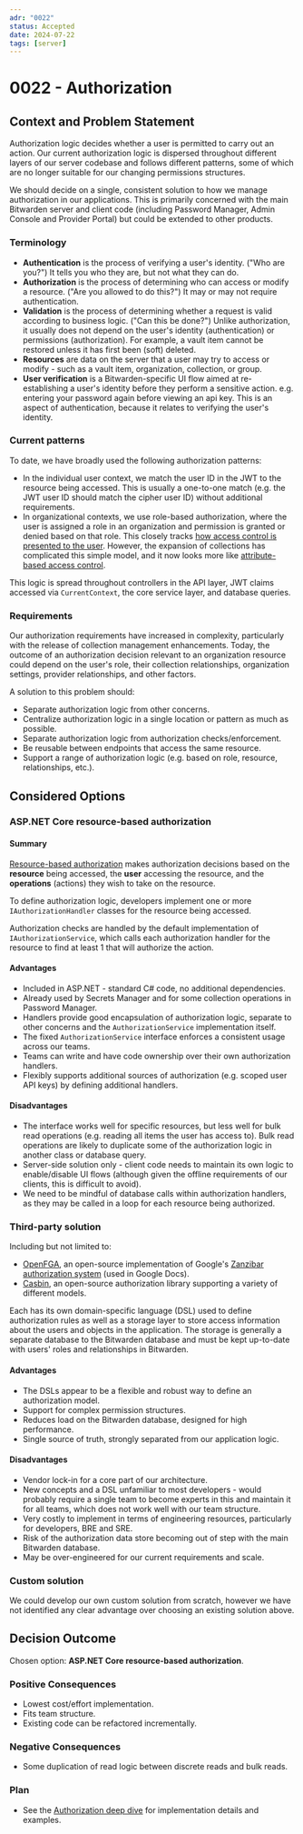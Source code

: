 ```yaml
---
adr: "0022"
status: Accepted
date: 2024-07-22
tags: [server]
---
```


# 0022 - Authorization

<AdrTable frontMatter={frontMatter}></AdrTable>

## Context and Problem Statement

Authorization logic decides whether a user is permitted to carry out an action. Our current
authorization logic is dispersed throughout different layers of our server codebase and follows
different patterns, some of which are no longer suitable for our changing permissions structures.

We should decide on a single, consistent solution to how we manage authorization in our
applications. This is primarily concerned with the main Bitwarden server and client code (including
Password Manager, Admin Console and Provider Portal) but could be extended to other products.

### Terminology

- **Authentication** is the process of verifying a user's identity. ("Who are you?") It tells you
  who they are, but not what they can do.
- **Authorization** is the process of determining who can access or modify a resource. ("Are you
  allowed to do this?") It may or may not require authentication.
- **Validation** is the process of determining whether a request is valid according to business
  logic. ("Can this be done?") Unlike authorization, it usually does not depend on the user's
  identity (authentication) or permissions (authorization). For example, a vault item cannot be
  restored unless it has first been (soft) deleted.
- **Resources** are data on the server that a user may try to access or modify - such as a vault
  item, organization, collection, or group.
- **User verification** is a Bitwarden-specific UI flow aimed at re-establishing a user's identity
  before they perform a sensitive action. e.g. entering your password again before viewing an api
  key. This is an aspect of authentication, because it relates to verifying the user's identity.

### Current patterns

To date, we have broadly used the following authorization patterns:

- In the individual user context, we match the user ID in the JWT to the resource being accessed.
  This is usually a one-to-one match (e.g. the JWT user ID should match the cipher user ID) without
  additional requirements.
- In organizational contexts, we use role-based authorization, where the user is assigned a role in
  an organization and permission is granted or denied based on that role. This closely tracks
  [how access control is presented to the user](https://bitwarden.com/help/user-types-access-control/).
  However, the expansion of collections has complicated this simple model, and it now looks more
  like
  [attribute-based access control](https://en.wikipedia.org/wiki/Attribute-based_access_control).

This logic is spread throughout controllers in the API layer, JWT claims accessed via
`CurrentContext`, the core service layer, and database queries.

### Requirements

Our authorization requirements have increased in complexity, particularly with the release of
collection management enhancements. Today, the outcome of an authorization decision relevant to an
organization resource could depend on the user's role, their collection relationships, organization
settings, provider relationships, and other factors.

A solution to this problem should:

- Separate authorization logic from other concerns.
- Centralize authorization logic in a single location or pattern as much as possible.
- Separate authorization logic from authorization checks/enforcement.
- Be reusable between endpoints that access the same resource.
- Support a range of authorization logic (e.g. based on role, resource, relationships, etc.).

## Considered Options

### ASP.NET Core resource-based authorization

#### Summary

[Resource-based authorization](https://learn.microsoft.com/en-us/aspnet/core/security/authorization/resourcebased?view=aspnetcore-8.0)
makes authorization decisions based on the **resource** being accessed, the **user** accessing the
resource, and the **operations** (actions) they wish to take on the resource.

To define authorization logic, developers implement one or more `IAuthorizationHandler` classes for
the resource being accessed.

Authorization checks are handled by the default implementation of `IAuthorizationService`, which
calls each authorization handler for the resource to find at least 1 that will authorize the action.

#### Advantages

- Included in ASP.NET - standard C# code, no additional dependencies.
- Already used by Secrets Manager and for some collection operations in Password Manager.
- Handlers provide good encapsulation of authorization logic, separate to other concerns and the
  `AuthorizationService` implementation itself.
- The fixed `AuthorizationService` interface enforces a consistent usage across our teams.
- Teams can write and have code ownership over their own authorization handlers.
- Flexibly supports additional sources of authorization (e.g. scoped user API keys) by defining
  additional handlers.

#### Disadvantages

- The interface works well for specific resources, but less well for bulk read operations (e.g.
  reading all items the user has access to). Bulk read operations are likely to duplicate some of
  the authorization logic in another class or database query.
- Server-side solution only - client code needs to maintain its own logic to enable/disable UI flows
  (although given the offline requirements of our clients, this is difficult to avoid).
- We need to be mindful of database calls within authorization handlers, as they may be called in a
  loop for each resource being authorized.

### Third-party solution

Including but not limited to:

- [OpenFGA](https://openfga.dev), an open-source implementation of Google's
  [Zanzibar authorization system](https://research.google/pubs/zanzibar-googles-consistent-global-authorization-system/)
  (used in Google Docs).
- [Casbin](https://casbin.org/), an open-source authorization library supporting a variety of
  different models.

Each has its own domain-specific language (DSL) used to define authorization rules as well as a
storage layer to store access information about the users and objects in the application. The
storage is generally a separate database to the Bitwarden database and must be kept up-to-date with
users' roles and relationships in Bitwarden.

#### Advantages

- The DSLs appear to be a flexible and robust way to define an authorization model.
- Support for complex permission structures.
- Reduces load on the Bitwarden database, designed for high performance.
- Single source of truth, strongly separated from our application logic.

#### Disadvantages

- Vendor lock-in for a core part of our architecture.
- New concepts and a DSL unfamiliar to most developers - would probably require a single team to
  become experts in this and maintain it for all teams, which does not work well with our team
  structure.
- Very costly to implement in terms of engineering resources, particularly for developers, BRE and
  SRE.
- Risk of the authorization data store becoming out of step with the main Bitwarden database.
- May be over-engineered for our current requirements and scale.

### Custom solution

We could develop our own custom solution from scratch, however we have not identified any clear
advantage over choosing an existing solution above.

## Decision Outcome

Chosen option: **ASP.NET Core resource-based authorization**.

### Positive Consequences

- Lowest cost/effort implementation.
- Fits team structure.
- Existing code can be refactored incrementally.

### Negative Consequences

- Some duplication of read logic between discrete reads and bulk reads.

### Plan

- See the [Authorization deep dive](../deep-dives/authorization.md) for implementation details and
  examples.
